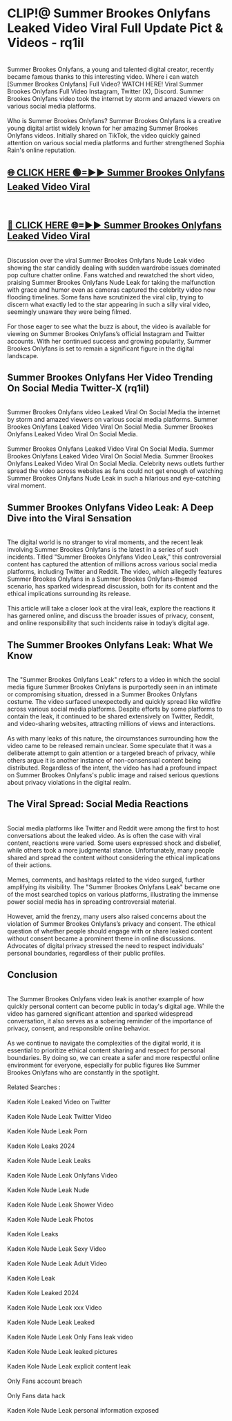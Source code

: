 # CLIP!@ Summer Brookes Onlyfans Leaked Video Viral Full Update Pict & Videos - rq1il
<br>
Summer Brookes Onlyfans, a young and talented digital creator, recently became famous thanks to this interesting video. Where i can watch [Summer Brookes Onlyfans] Full Video? WATCH HERE! Viral Summer Brookes Onlyfans Full Video Instagram, Twitter (X), Discord. Summer Brookes Onlyfans video took the internet by storm and amazed viewers on various social media platforms.
<br><br>
Who is Summer Brookes Onlyfans? Summer Brookes Onlyfans is a creative young digital artist widely known for her amazing Summer Brookes Onlyfans videos. Initially shared on TikTok, the video quickly gained attention on various social media platforms and further strengthened Sophia Rain's online reputation.
<br>
<h2><a href="https://bestclip.site?title=Summer_Brookes_Onlyfans">🌐 CLICK HERE 🟢=►► Summer Brookes Onlyfans Leaked Video Viral</a></h2>
<br>
<h2><a href="https://bestclip.site?title=Summer_Brookes_Onlyfans">🔴 CLICK HERE 🌐=►► Summer Brookes Onlyfans Leaked Video Viral</a></h2>
<br>
Discussion over the viral Summer Brookes Onlyfans Nude Leak video showing the star candidly dealing with sudden wardrobe issues dominated pop culture chatter online. Fans watched and rewatched the short video, praising Summer Brookes Onlyfans Nude Leak for taking the malfunction with grace and humor even as cameras captured the celebrity video now flooding timelines. Some fans have scrutinized the viral clip, trying to discern what exactly led to the star appearing in such a silly viral video, seemingly unaware they were being filmed.
<br><br>
For those eager to see what the buzz is about, the video is available for viewing on Summer Brookes Onlyfans’s official Instagram and Twitter accounts. With her continued success and growing popularity, Summer Brookes Onlyfans is set to remain a significant figure in the digital landscape.
<br>
<h2>Summer Brookes Onlyfans Her Video Trending On Social Media Twitter-X (rq1il)</h2>
<br>
Summer Brookes Onlyfans video Leaked Viral On Social Media the internet by storm and amazed viewers on various social media platforms. Summer Brookes Onlyfans Leaked Video Viral On Social Media. Summer Brookes Onlyfans Leaked Video Viral On Social Media.
<br><br>
Summer Brookes Onlyfans Leaked Video Viral On Social Media. Summer Brookes Onlyfans Leaked Video Viral On Social Media. Summer Brookes Onlyfans Leaked Video Viral On Social Media. Celebrity news outlets further spread the video across websites as fans could not get enough of watching Summer Brookes Onlyfans Nude Leak in such a hilarious and eye-catching viral moment.
<br>
<h2>Summer Brookes Onlyfans Video Leak: A Deep Dive into the Viral Sensation</h2>
<br>
The digital world is no stranger to viral moments, and the recent leak involving Summer Brookes Onlyfans is the latest in a series of such incidents. Titled "Summer Brookes Onlyfans Video Leak," this controversial content has captured the attention of millions across various social media platforms, including Twitter and Reddit. The video, which allegedly features Summer Brookes Onlyfans in a Summer Brookes Onlyfans-themed scenario, has sparked widespread discussion, both for its content and the ethical implications surrounding its release.
<br><br>
This article will take a closer look at the viral leak, explore the reactions it has garnered online, and discuss the broader issues of privacy, consent, and online responsibility that such incidents raise in today’s digital age.
<br>
<h2>The Summer Brookes Onlyfans Leak: What We Know</h2>
<br>
The "Summer Brookes Onlyfans Leak" refers to a video in which the social media figure Summer Brookes Onlyfans is purportedly seen in an intimate or compromising situation, dressed in a Summer Brookes Onlyfans costume. The video surfaced unexpectedly and quickly spread like wildfire across various social media platforms. Despite efforts by some platforms to contain the leak, it continued to be shared extensively on Twitter, Reddit, and video-sharing websites, attracting millions of views and interactions.
<br><br>
As with many leaks of this nature, the circumstances surrounding how the video came to be released remain unclear. Some speculate that it was a deliberate attempt to gain attention or a targeted breach of privacy, while others argue it is another instance of non-consensual content being distributed. Regardless of the intent, the video has had a profound impact on Summer Brookes Onlyfans's public image and raised serious questions about privacy violations in the digital realm.
<br>
<h2>The Viral Spread: Social Media Reactions</h2>
<br>
Social media platforms like Twitter and Reddit were among the first to host conversations about the leaked video. As is often the case with viral content, reactions were varied. Some users expressed shock and disbelief, while others took a more judgmental stance. Unfortunately, many people shared and spread the content without considering the ethical implications of their actions.
<br><br>
Memes, comments, and hashtags related to the video surged, further amplifying its visibility. The "Summer Brookes Onlyfans Leak" became one of the most searched topics on various platforms, illustrating the immense power social media has in spreading controversial material.
<br><br>
However, amid the frenzy, many users also raised concerns about the violation of Summer Brookes Onlyfans’s privacy and consent. The ethical question of whether people should engage with or share leaked content without consent became a prominent theme in online discussions. Advocates of digital privacy stressed the need to respect individuals' personal boundaries, regardless of their public profiles.
<br>
<h2>Conclusion</h2>
<br>
The Summer Brookes Onlyfans video leak is another example of how quickly personal content can become public in today's digital age. While the video has garnered significant attention and sparked widespread conversation, it also serves as a sobering reminder of the importance of privacy, consent, and responsible online behavior.
<br><br>
As we continue to navigate the complexities of the digital world, it is essential to prioritize ethical content sharing and respect for personal boundaries. By doing so, we can create a safer and more respectful online environment for everyone, especially for public figures like Summer Brookes Onlyfans who are constantly in the spotlight.
<br><br>
Related Searches :
<br><br>
Kaden Kole Leaked Video on Twitter
<br><br>
Kaden Kole Nude Leak Twitter Video
<br><br>
Kaden Kole Nude Leak Porn
<br><br>
Kaden Kole Leaks 2024
<br><br>
Kaden Kole Nude Leak Leaks
<br><br>
Kaden Kole Nude Leak Onlyfans Video
<br><br>
Kaden Kole Nude Leak Nude
<br><br>
Kaden Kole Nude Leak Shower Video
<br><br>
Kaden Kole Nude Leak Photos
<br><br>
Kaden Kole Leaks
<br><br>
Kaden Kole Nude Leak Sexy Video
<br><br>
Kaden Kole Nude Leak Adult Video
<br><br>
Kaden Kole Leak
<br><br>
Kaden Kole Leaked 2024
<br><br>
Kaden Kole Nude Leak xxx Video
<br><br>
Kaden Kole Nude Leak Leaked
<br><br>
Kaden Kole Nude Leak Only Fans leak video
<br><br>
Kaden Kole Nude Leak leaked pictures
<br><br>
Kaden Kole Nude Leak explicit content leak
<br><br>
Only Fans account breach
<br><br>
Only Fans data hack
<br><br>
Kaden Kole Nude Leak personal information exposed